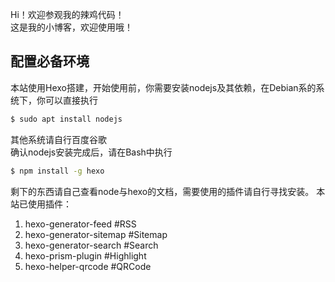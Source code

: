 Hi！欢迎参观我的辣鸡代码！  
这是我的小博客，欢迎使用哦！
## 配置必备环境
本站使用Hexo搭建，开始使用前，你需要安装nodejs及其依赖，在Debian系的系统下，你可以直接执行
```bash
$ sudo apt install nodejs
```
其他系统请自行百度谷歌  
确认nodejs安装完成后，请在Bash中执行
```bash
$ npm install -g hexo
```
剩下的东西请自己查看node与hexo的文档，需要使用的插件请自行寻找安装。
本站已使用插件：
1. hexo-generator-feed #RSS
2. hexo-generator-sitemap #Sitemap
3. hexo-generator-search #Search
4. hexo-prism-plugin #Highlight
5. hexo-helper-qrcode #QRCode
